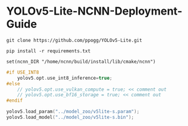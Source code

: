 # YOLOv5-Lite-NCNN-Deployment-Guide

```
git clone https://github.com/ppogg/YOLOv5-Lite.git
```

```
pip install -r requirements.txt
```
```CMakeLists
set(ncnn_DIR "/home/ncnn/build/install/lib/cmake/ncnn")
```

```cpp
#if USE_INT8
    yolov5.opt.use_int8_inference=true;
#else
    // yolov5.opt.use_vulkan_compute = true; << comment out
    // yolov5.opt.use_bf16_storage = true; << comment out
#endif
```

```cpp
yolov5.load_param("../model_zoo/v5lite-s.param");
yolov5.load_model("../model_zoo/v5lite-s.bin");
```
